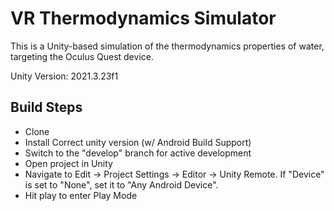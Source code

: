 # VR Thermodynamics Simulator

This is a Unity-based simulation of the thermodynamics properties of water, targeting the Oculus Quest device.

Unity Version: 2021.3.23f1

## Build Steps

* Clone
* Install Correct unity version (w/ Android Build Support)
* Switch to the "develop" branch for active development
* Open project in Unity
* Navigate to Edit -> Project Settings -> Editor -> Unity Remote. If "Device" is set to "None", set it to "Any Android Device".
* Hit play to enter Play Mode